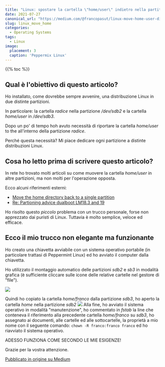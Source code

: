 ```yaml
---
title: "Linux: spostare la cartella \"home/user\" indietro nella partitione \"radice\""
date: 2021-07-27
canonical_url: "https://medium.com/@francopasut/linux-move-home-user-directory-back-to-the-same-root-partition-181c23eee15d"
slug: linux_move_home
categories:
  - Operating Systems
tags:
  - Linux
image:
  placement: 3
  caption: 'Peppermix Linux'
---
```


{{% toc %}}

## Qual è l'obiettivo di questo articolo?

Ho installato, come dovrebbe sempre avvenire, una distribuzione Linux in due distinte partizioni.

In particolare: la  cartella *radice*  nella partizione */dev/sdb2* e la cartella *home/user* in */dev/sdb3*.

Dopo un po' di tempo hoh avuto necessità di riportare la cartella  *home/user* to the all'interno della  partizione *radice*.

Perché questa necessità? Mi piace dedicare ogni partizione a distinte distribuzioni Linux.

## Cosa ho letto prima di scrivere questo articolo?

In rete ho trovato molti articoli su come muovere la cartella *home/user* in altre partizioni, ma non molti per l'operazione opposta.

Ecco alcuni riferimenti esterni:

-   [Move the home directory back to a single partition](https://askubuntu.com/questions/122464/move-the-home-directory-back-to-single-partition#122466)
-   [Re: Partioning advice dualboot LM18.3 and 19](https://forums.linuxmint.com/viewtopic.php?p=1539963&sid=70b6125fb0326c3bd1d9b9f6b1f1ad02#p1539963)

Ho risolto questo *piccolo* problema con un trucco personale,  forse non apprezzato dai puristi di Linux. Tuttavia è molto semplice, veloce ed efficace. 

## Ecco il mio trucco non elegante ma funzionante

Ho creato una chiavetta avviabile con un sistema operativo portabile (in particolare trattasi di Peppermint Linux) ed ho avviato il computer dalla chiavetta.

Ho utilizzato il montaggio automatico delle partizioni *sdb2* e *sb3* in modalità grafica (è sufficiente cliccare sulle icone delle relative cartelle nel gestore di "file").

![](automatic_mounting_partition.png)

Quindi ho copiato la cartella *home/franco*  dalla partizione *sdb3*, ho aperto la cartella *home* nella partizione *sdb2* 
![](copy_paste_folder.png)
Alla fine, ho avviato il sistema operativo in modalità "manutenzione", ho commentato in *fstab* la line che conteneva il riferimento alla precedente cartella *home/franco* su  *sdb3*, ho assegnato ai documenti, alle cartelle ed  alle sottocartelle,  la proprietà a mio nome con il seguente comando: `chown -R franco:franco franco`  ed ho riavviato il sistema operativo.

ADESSO FUNZIONA COME SECONDO LE MIE ESIGENZE!

Grazie per la vostra attenzione.

[Pubblicato in origine su Medium](https://medium.com/@francopasut/linux-move-home-user-directory-back-to-the-same-root-partition-181c23eee15d)
